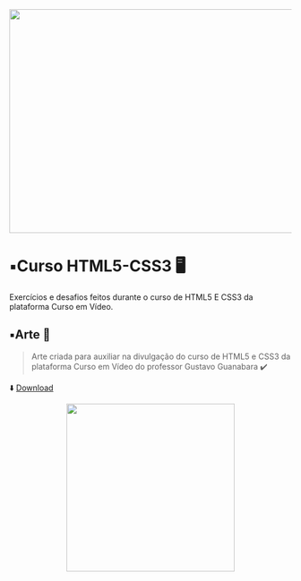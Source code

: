 <div align="center">
<img src="https://user-images.githubusercontent.com/71513260/151648758-ff040416-e554-4311-aa01-aaf090964b6d.png" width="600" height="400"/>
</div>

# ▪️Curso HTML5-CSS3 🖥️

Exercícios e desafios feitos durante o curso de HTML5 E CSS3 da plataforma Curso em Vídeo.

## ▪️Arte 🎨

> Arte criada para auxiliar na divulgação do curso de HTML5 e CSS3 da plataforma Curso em Vídeo do professor Gustavo Guanabara :heavy_check_mark:

⬇️ <a href="https://github.com/Dayanapnf/Arte_HTML5-CSS3">Download</a>

<div align="center">
<img src="https://user-images.githubusercontent.com/71513260/151569728-7eb0ce89-6847-453e-8adc-31f2b69c78f4.png" width="300" height="300"/>
</div>
